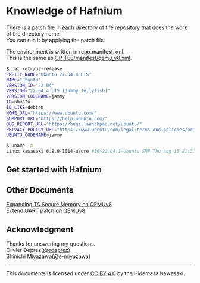 # Knowledge of Hafnium

There is a patch file in each directory of the repository that does the work of the directory name.  
You can run it by applying the patch file.  

The environment is written in repo.manifest.xml.  
This is the same as [OP-TEE/manifest/qemu\_v8.xml](https://github.com/OP-TEE/manifest/blob/87c6a26d02bfba94b96af55c1521498773141f8a/qemu_v8.xml).  

```sh
$ cat /etc/os-release 
PRETTY_NAME="Ubuntu 22.04.4 LTS"
NAME="Ubuntu"
VERSION_ID="22.04"
VERSION="22.04.4 LTS (Jammy Jellyfish)"
VERSION_CODENAME=jammy
ID=ubuntu
ID_LIKE=debian
HOME_URL="https://www.ubuntu.com/"
SUPPORT_URL="https://help.ubuntu.com/"
BUG_REPORT_URL="https://bugs.launchpad.net/ubuntu/"
PRIVACY_POLICY_URL="https://www.ubuntu.com/legal/terms-and-policies/privacy-policy"
UBUNTU_CODENAME=jammy

$ uname -a
Linux kawasaki 6.8.0-1014-azure #16~22.04.1-Ubuntu SMP Thu Aug 15 21:31:41 UTC 2024 x86_64 x86_64 x86_64 GNU/Linux
```

## Get started with Hafnium



## Other Documents

[Expanding TA Secure Memory on QEMUv8](https://github.com/apache/incubator-teaclave-trustzone-sdk/blob/no-std/docs/expanding-ta-secure-memory-on-qemuv8.md)  
[Extend UART patch on QEMUv8](https://github.com/crosscon/CROSSCON-Hypervisor-and-TEE-Isolation-Demos/blob/7a656028a1d7090b7ce5088a9529ef7459ff8601/support/0001-hw-arm-virt-Add-second-uart.patch)  


## Acknowledgment

Thanks for answering my questions.   
Olivier Deprez([@odeprez](https://github.com/odeprez))  
Shinichi Miyazawa([@s-miyazawa](https://github.com/s-miyazawa))

---

This documents is licensed under [CC BY 4.0](https://creativecommons.org/licenses/by/4.0/) by the Hidemasa Kawasaki.
